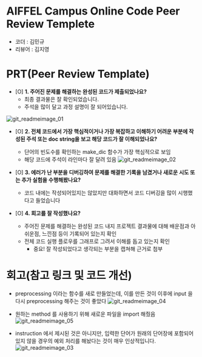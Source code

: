 

# AIFFEL Campus Online Code Peer Review Templete
- 코더 : 김민규 
- 리뷰어 : 김지영


# PRT(Peer Review Template)
- [O]  **1. 주어진 문제를 해결하는 완성된 코드가 제출되었나요?**
    - 최종 결과물은 잘 확인되었습니다.
    - 주석을 많이 달고 과정 설명이 잘 되어있습니다. 

![git_readmeimage_01](https://github.com/jyns417/fork_Py022/blob/main/Python/SubQuest02/1.JPG)

 - [O]  **2. 전체 코드에서 가장 핵심적이거나 가장 복잡하고 이해하기 어려운 부분에 작성된 주석 또는 doc string을 보고 해당 코드가 잘 이해되었나요?**
    - 단어의 빈도수를 확인하는 make_dic 함수가 가장 핵심적으로 보임 
    - 해당 코드에 주석이 라인마다 잘 달려 있음 
![git_readmeimage_02](https://github.com/jyns417/fork_Py022/blob/main/Python/SubQuest02/2.JPG) 
        
- [O]  **3. 에러가 난 부분을 디버깅하여 문제를 해결한 기록을 남겼거나
새로운 시도 또는 추가 실험을 수행해봤나요?**
    - 코드 내에는 작성되어있지는 않았지만 대화하면서 코드 디버깅을 많이 시행했다고 들었습니다  
        
- [O]  **4. 회고를 잘 작성했나요?**
    - 주어진 문제를 해결하는 완성된 코드 내지 프로젝트 결과물에 대해
    배운점과 아쉬운점, 느낀점 등이 기록되어 있는지 확인
    - 전체 코드 실행 플로우를 그래프로 그려서 이해를 돕고 있는지 확인
        - 중요! 잘 작성되었다고 생각되는 부분을 캡쳐해 근거로 첨부
        
# 회고(참고 링크 및 코드 개선)
 - preprocessing 이라는 함수를 새로 만들었는데, 이를 만든 것이 이후에 input 을 다시 preprocessing 해주는 것이 좋았다 
![git_readmeimage_04](https://github.com/jyns417/fork_Py022/blob/main/Python/SubQuest02/4.JPG)

 - 원하는 method 를 사용하기 위해 새로운 파일을 import 해줬음 
![git_readmeimage_05](https://github.com/jyns417/fork_Py022/blob/main/Python/SubQuest02/5.JPG) 

 - instruction 에서 제시된 것은 아니지만, 입력한 단어가 원래의 단어장에 포함되어있지 않을 경우의 예외 처리를 해놨다는 것이 매우 인상적입니다. 
![git_readmeimage_03](https://github.com/jyns417/fork_Py022/blob/main/Python/SubQuest02/3.JPG)



